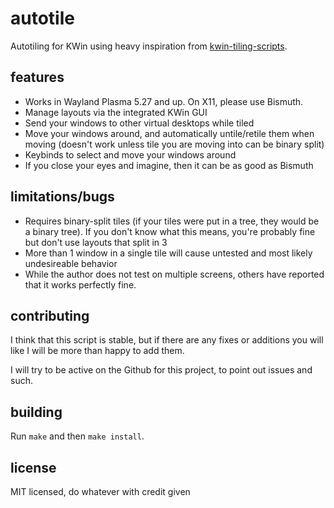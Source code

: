 # autotile
Autotiling for KWin using heavy inspiration from [kwin-tiling-scripts](https://invent.kde.org/mart/kwin-tiling-scripts).

## features
* Works in Wayland Plasma 5.27 and up. On X11, please use Bismuth.
* Manage layouts via the integrated KWin GUI
* Send your windows to other virtual desktops while tiled
* Move your windows around, and automatically untile/retile them when moving (doesn't work unless tile you are moving into can be binary split)
* Keybinds to select and move your windows around
* If you close your eyes and imagine, then it can be as good as Bismuth

## limitations/bugs
* Requires binary-split tiles (if your tiles were put in a tree, they would be a binary tree). If you don't know what this means, you're probably fine but don't use layouts that split in 3
* More than 1 window in a single tile will cause untested and most likely undesireable behavior
* While the author does not test on multiple screens, others have reported that it works perfectly fine.

## contributing
I think that this script is stable, but if there are any fixes or additions you will like I will be more than happy to add them.

I will try to be active on the Github for this project, to point out issues and such.

## building
Run `make` and then `make install`.

## license
MIT licensed, do whatever with credit given
